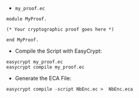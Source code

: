 
- `my_proof.ec`

```easycrypt
module MyProof.

(* Your cryptographic proof goes here *)

end MyProof.
```

- Compile the Script with EasyCrypt:

```terminal
easycrypt my_proof.ec
easycrypt compile my_proof.ec
```

- Generate the ECA File:

```terminal
easycrypt compile -script NbEnc.ec >  NbEnc.eca
```
